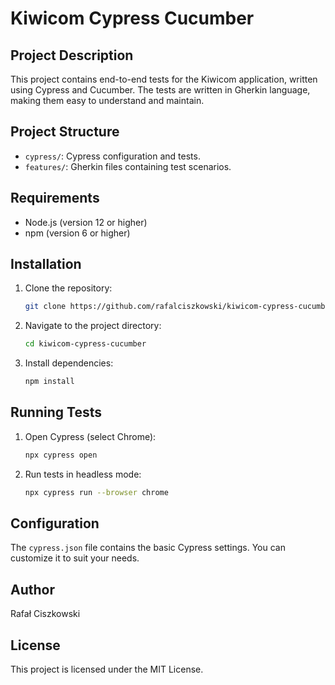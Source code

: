 # Kiwicom Cypress Cucumber

## Project Description
This project contains end-to-end tests for the Kiwicom application, written using Cypress and Cucumber. The tests are written in Gherkin language, making them easy to understand and maintain.

## Project Structure
- `cypress/`: Cypress configuration and tests.
- `features/`: Gherkin files containing test scenarios.

## Requirements
- Node.js (version 12 or higher)
- npm (version 6 or higher)

## Installation
1. Clone the repository:
   ```bash
   git clone https://github.com/rafalciszkowski/kiwicom-cypress-cucumber.git

3. Navigate to the project directory:
   ```bash
   cd kiwicom-cypress-cucumber

5. Install dependencies:
   ```bash
   npm install

## Running Tests
1. Open Cypress (select Chrome):
   ```bash
   npx cypress open

3. Run tests in headless mode:
   ```bash
   npx cypress run --browser chrome

## Configuration
The `cypress.json` file contains the basic Cypress settings. You can customize it to suit your needs.

## Author
Rafał Ciszkowski

## License
This project is licensed under the MIT License.

